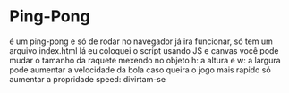 # Ping-Pong

é um ping-pong e só de rodar no navegador já ira funcionar, só tem um arquivo index.html lá eu coloquei o script 
usando JS e canvas você pode mudar o tamanho da raquete mexendo no objeto h: a altura e w: a largura
pode aumentar a velocidade da bola caso queira o jogo mais rapido só aumentar a propridade speed: divirtam-se

  
